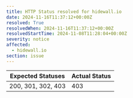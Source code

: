 ```yaml
---
title: HTTP Status resolved for hidewall.io
date: 2024-11-16T11:37:12+00:00Z
resolved: True
resolvedWhen: 2024-11-16T11:37:12+00:00Z
resolvedStartTime: 2024-11-08T11:28:04+00:00Z
severity: notice
affected:
  - hidewall.io
section: issue
---
```


| Expected Statuses | Actual Status  |
|-------------------|----------------|
| 200, 301, 302, 403 | 403 |
